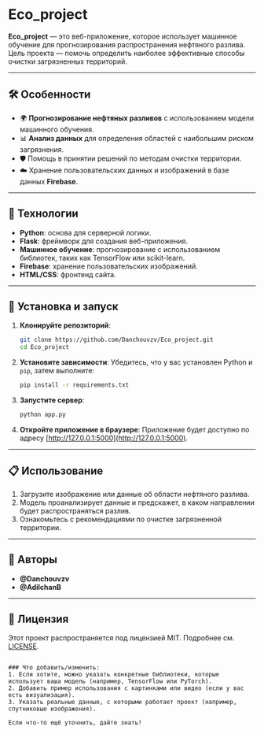 # Eco_project

**Eco_project** — это веб-приложение, которое использует машинное обучение для прогнозирования распространения нефтяного разлива. Цель проекта — помочь определить наиболее эффективные способы очистки загрязненных территорий.  

---

## 🛠️ Особенности

- 🌍 **Прогнозирование нефтяных разливов** с использованием модели машинного обучения.
- 📊 **Анализ данных** для определения областей с наибольшим риском загрязнения.
- 🛡️ Помощь в принятии решений по методам очистки территории.
- ☁️ Хранение пользовательских данных и изображений в базе данных **Firebase**.

---

## 🚀 Технологии

- **Python**: основа для серверной логики.
- **Flask**: фреймворк для создания веб-приложения.
- **Машинное обучение**: прогнозирование с использованием библиотек, таких как TensorFlow или scikit-learn.
- **Firebase**: хранение пользовательских изображений.
- **HTML/CSS**: фронтенд сайта.

---

## 🔧 Установка и запуск

1. **Клонируйте репозиторий**:
   ```bash
   git clone https://github.com/Danchouvzv/Eco_project.git
   cd Eco_project
   ```

2. **Установите зависимости**:
   Убедитесь, что у вас установлен Python и `pip`, затем выполните:
   ```bash
   pip install -r requirements.txt
   ```

3. **Запустите сервер**:
   ```bash
   python app.py
   ```

4. **Откройте приложение в браузере**:
   Приложение будет доступно по адресу [http://127.0.0.1:5000](http://127.0.0.1:5000).

---

## 📋 Использование

1. Загрузите изображение или данные об области нефтяного разлива.
2. Модель проанализирует данные и предскажет, в каком направлении будет распространяться разлив.
3. Ознакомьтесь с рекомендациями по очистке загрязненной территории.

---

## 🤝 Авторы

- **@Danchouvzv**
- **@AdilchanB**

---

## 📜 Лицензия

Этот проект распространяется под лицензией MIT. Подробнее см. [LICENSE](LICENSE).
```

### Что добавить/изменить:
1. Если хотите, можно указать конкретные библиотеки, которые использует ваша модель (например, TensorFlow или PyTorch).
2. Добавить пример использования с картинками или видео (если у вас есть визуализация).  
3. Указать реальные данные, с которыми работает проект (например, спутниковые изображения). 

Если что-то ещё уточнить, дайте знать!
